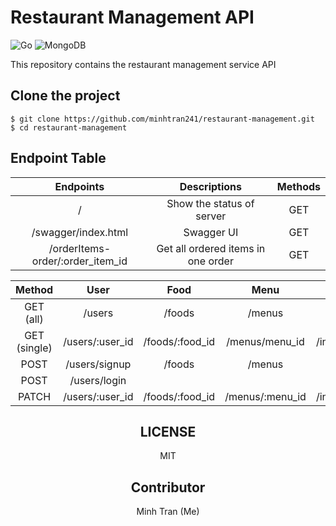 # Restaurant Management API

![Go](https://img.shields.io/badge/go-%2300ADD8.svg?style=for-the-badge&logo=go&logoColor=white)
![MongoDB](https://img.shields.io/badge/MongoDB-%234ea94b.svg?style=for-the-badge&logo=mongodb&logoColor=white)

This repository contains the restaurant management service API

## Clone the project

```
$ git clone https://github.com/minhtran241/restaurant-management.git
$ cd restaurant-management
```

## Endpoint Table

<div align="center">

|            Endpoints             |            Descriptions            | Methods |
| :------------------------------: | :--------------------------------: | :-----: |
|                /                 |     Show the status of server      |   GET   |
|       /swagger/index.html        |             Swagger UI             |   GET   |
| /orderItems-order/:order_item_id | Get all ordered items in one order |   GET   |

|    Method    |      User       |      Food       |      Menu       |        Invoice        |       Order       |       Ordered Item        |       Table       |
| :----------: | :-------------: | :-------------: | :-------------: | :-------------------: | :---------------: | :-----------------------: | :---------------: |
|  GET (all)   |     /users      |     /foods      |     /menus      |       /invoices       |      /orders      |        /orderItems        |      /tables      |
| GET (single) | /users/:user_id | /foods/:food_id | /menus/menu_id  | /invoices/:invoice_id | /orders/:order_id | /orderItems/order_item_id | /tables/:table_id |
|     POST     |  /users/signup  |     /foods      |     /menus      |       /invoices       |      /orders      |        /orderItems        |      /tables      |
|     POST     |  /users/login   |                 |                 |                       |                   |                           |                   |
|    PATCH     | /users/:user_id | /foods/:food_id | /menus/:menu_id | /invoices/:invoice_id | /orders/:order_id | /orderItems/order_item_id | /tables/:table_id |

## LICENSE

MIT

## Contributor

Minh Tran (Me)

<!-- |            Endpoints             |            Descriptions            | Methods |
| :------------------------------: | :--------------------------------: | :-----: |
|                /                 |     Show the status of server      |   GET   |
|       /swagger/index.html        |             Swagger UI             |   GET   |
|              /users              |           Get all users            |   GET   |
|         /users/:user_id          |          Get single user           |   GET   |
|         /users/:user_id          |            Update user             |  PATCH  |
|          /users/signup           |              Sign up               |  POST   |
|           /users/login           |               Login                |  POST   |
|              /foods              |           Get all foods            |   GET   |
|              /foods              |            Create food             |  POST   |
|         /foods/:food_id          |          Get single food           |   GET   |
|         /foods/:food_id          |            Update food             |  PATCH  |
|              /menus              |           Get all menus            |   GET   |
|              /menus              |            Create menu             |  POST   |
|         /menus/:menu_id          |          Get single menu           |   GET   |
|         /menus/:menu_id          |            Update menu             |  PATCH  |
|            /invoices             |          Get all invoices          |   GET   |
|            /invoices             |           Create invoice           |  POST   |
|      /invoices/:invoice_id       |         Get single invoice         |   GET   |
|      /invoices/:invoice_id       |           Update invoice           |  PATCH  |
|             /orders              |           Get all orders           |   GET   |
|             /orders              |            Create order            |  POST   |
|        /orders/:order_id         |          Get single order          |   GET   |
|        /orders/:order_id         |            Update order            |  PATCH  |
|           /order-items           |       Get all ordered items        |   GET   |
|           /order-items           |        Create ordered item         |  POST   |
|    /orderItems/:order_item_id    |    Get all single ordered items    |   GET   |
| /orderItems-order/:order_item_id | Get all ordered items in one order |   GET   |
|    /orderItems/:order_item_id    |        Update ordered item         |  PATCH  |
|             /tables              |           Get all tables           |   GET   |
|        /tables/:table_id         |          Get single table          |   GET   |
|             /tables              |            Create table            |  POST   |
|        /tables/:table_id         |            Update table            |  PATCH  | -->

</div>
